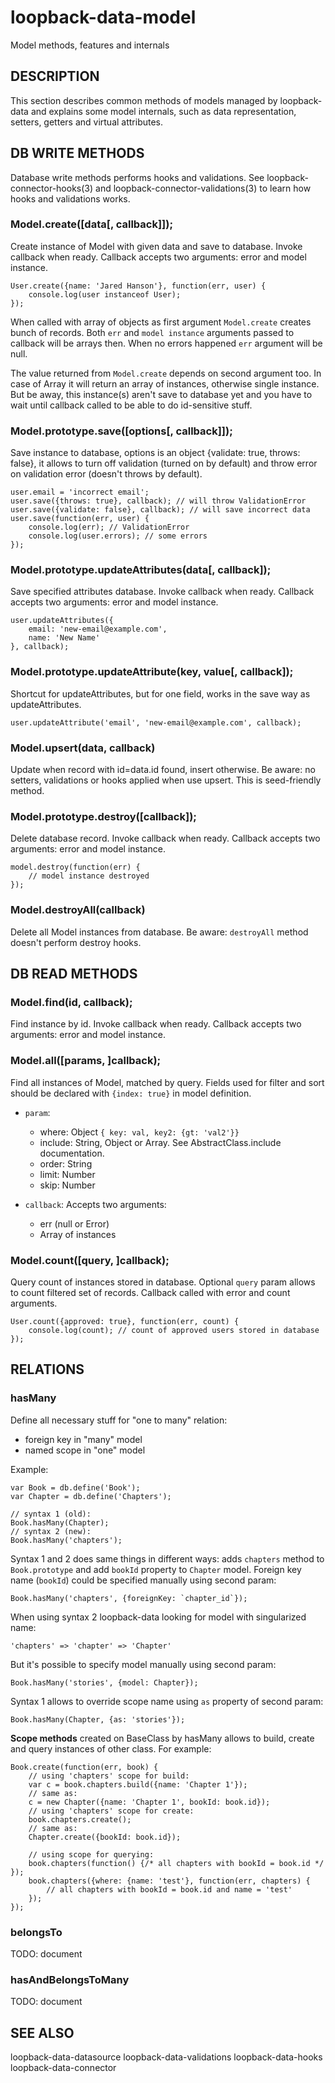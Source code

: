 # loopback-data-model

Model methods, features and internals

## DESCRIPTION

This section describes common methods of models managed by loopback-data and
explains some model internals, such as data representation, setters, getters and
virtual attributes.

## DB WRITE METHODS

Database write methods performs hooks and validations. See loopback-connector-hooks(3)
and loopback-connector-validations(3) to learn how hooks and validations works.

### Model.create([data[, callback]]);

Create instance of Model with given data and save to database.
Invoke callback when ready. Callback accepts two arguments: error and model
instance.

    User.create({name: 'Jared Hanson'}, function(err, user) {
        console.log(user instanceof User);
    });

When called with array of objects as first argument `Model.create` creates bunch
of records. Both `err` and `model instance` arguments passed to callback will be
arrays then. When no errors happened `err` argument will be null.

The value returned from `Model.create` depends on second argument too. In case
of Array it will return an array of instances, otherwise single instance. But be
away, this instance(s) aren't save to database yet and you have to wait until
callback called to be able to do id-sensitive stuff.

### Model.prototype.save([options[, callback]]);

Save instance to database, options is an object {validate: true, throws: false},
it allows to turn off validation (turned on by default) and throw error on
validation error (doesn't throws by default).

    user.email = 'incorrect email';
    user.save({throws: true}, callback); // will throw ValidationError
    user.save({validate: false}, callback); // will save incorrect data
    user.save(function(err, user) {
        console.log(err); // ValidationError
        console.log(user.errors); // some errors
    });

### Model.prototype.updateAttributes(data[, callback]);

Save specified attributes database.
Invoke callback when ready. Callback accepts two arguments: error and model
instance.

    user.updateAttributes({
        email: 'new-email@example.com',
        name: 'New Name'
    }, callback);

### Model.prototype.updateAttribute(key, value[, callback]);

Shortcut for updateAttributes, but for one field, works in the save way as
updateAttributes.

    user.updateAttribute('email', 'new-email@example.com', callback);

### Model.upsert(data, callback)

Update when record with id=data.id found, insert otherwise. Be aware: no
setters, validations or hooks applied when use upsert. This is seed-friendly
method.

### Model.prototype.destroy([callback]);

Delete database record.
Invoke callback when ready. Callback accepts two arguments: error and model
instance.

    model.destroy(function(err) {
        // model instance destroyed
    });

### Model.destroyAll(callback)

Delete all Model instances from database. Be aware: `destroyAll` method doesn't
perform destroy hooks.

## DB READ METHODS

### Model.find(id, callback);

Find instance by id.
Invoke callback when ready. Callback accepts two arguments: error and model
instance.

### Model.all([params, ]callback);

Find all instances of Model, matched by query. Fields used for filter and sort
should be declared with `{index: true}` in model definition.

* `param`:
  * where: Object `{ key: val, key2: {gt: 'val2'}}`
  * include: String, Object or Array. See AbstractClass.include documentation.
  * order: String
  * limit: Number
  * skip: Number

* `callback`:
 Accepts two arguments:
  * err (null or Error)
  * Array of instances

### Model.count([query, ]callback);

Query count of instances stored in database. Optional `query` param allows to
count filtered set of records. Callback called with error and count arguments.

    User.count({approved: true}, function(err, count) {
        console.log(count); // count of approved users stored in database
    });

## RELATIONS

### hasMany

Define all necessary stuff for "one to many" relation:

* foreign key in "many" model
* named scope in "one" model

Example:

    var Book = db.define('Book');
    var Chapter = db.define('Chapters');

    // syntax 1 (old):
    Book.hasMany(Chapter);
    // syntax 2 (new):
    Book.hasMany('chapters');

Syntax 1 and 2 does same things in different ways: adds `chapters` method to
`Book.prototype` and add `bookId` property to `Chapter` model. Foreign key name
(`bookId`) could be specified manually using second param:

    Book.hasMany('chapters', {foreignKey: `chapter_id`});

When using syntax 2 loopback-data looking for model with singularized name:

    'chapters' => 'chapter' => 'Chapter'

But it's possible to specify model manually using second param:

    Book.hasMany('stories', {model: Chapter});

Syntax 1 allows to override scope name using `as` property of second param:

    Book.hasMany(Chapter, {as: 'stories'});

**Scope methods** created on BaseClass by hasMany allows to build, create and
query instances of other class. For example:

    Book.create(function(err, book) {
        // using 'chapters' scope for build:
        var c = book.chapters.build({name: 'Chapter 1'});
        // same as:
        c = new Chapter({name: 'Chapter 1', bookId: book.id});
        // using 'chapters' scope for create:
        book.chapters.create();
        // same as:
        Chapter.create({bookId: book.id});

        // using scope for querying:
        book.chapters(function() {/* all chapters with bookId = book.id */ });
        book.chapters({where: {name: 'test'}, function(err, chapters) {
            // all chapters with bookId = book.id and name = 'test'
        });
    });

### belongsTo

TODO: document

### hasAndBelongsToMany

TODO: document

## SEE ALSO

loopback-data-datasource
loopback-data-validations
loopback-data-hooks
loopback-data-connector
